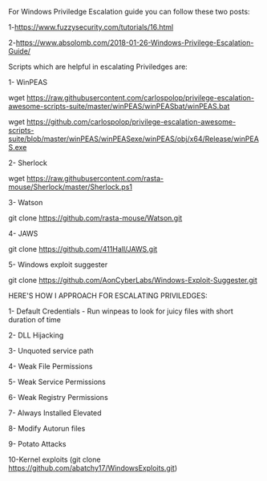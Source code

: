 For Windows Priviledge Escalation guide you can follow these two posts:


1-https://www.fuzzysecurity.com/tutorials/16.html


2-https://www.absolomb.com/2018-01-26-Windows-Privilege-Escalation-Guide/

Scripts which are helpful in escalating Priviledges are:

1- WinPEAS

wget https://raw.githubusercontent.com/carlospolop/privilege-escalation-awesome-scripts-suite/master/winPEAS/winPEASbat/winPEAS.bat

wget https://github.com/carlospolop/privilege-escalation-awesome-scripts-suite/blob/master/winPEAS/winPEASexe/winPEAS/obj/x64/Release/winPEAS.exe

2- Sherlock 

wget https://raw.githubusercontent.com/rasta-mouse/Sherlock/master/Sherlock.ps1

3- Watson 

git clone https://github.com/rasta-mouse/Watson.git

4- JAWS

git clone https://github.com/411Hall/JAWS.git

5- Windows exploit suggester

git clone https://github.com/AonCyberLabs/Windows-Exploit-Suggester.git

HERE'S HOW I APPROACH FOR ESCALATING PRIVILEDGES:

1- Default Credentials - Run winpeas to look for juicy files with short duration of time

2- DLL Hijacking   

3- Unquoted service path

4- Weak File Permissions

5- Weak Service Permissions

6- Weak Registry Permissions

7- Always Installed Elevated

8- Modify Autorun files

9- Potato Attacks

10-Kernel exploits (git clone https://github.com/abatchy17/WindowsExploits.git)





